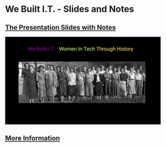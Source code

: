 # We Built I.T. - Slides and Notes

## [The Presentation Slides with Notes](./presentation.md)

[![Slide 1](./images/Slide1.png)](presentation.md)

## [More Information](./links.md)